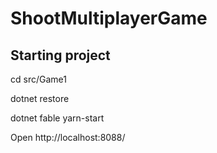# ShootMultiplayerGame

## Starting project

cd src/Game1

dotnet restore

dotnet fable yarn-start

Open http://localhost:8088/